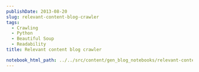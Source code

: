 ```yaml
---
publishDate: 2013-08-20
slug: relevant-content-blog-crawler
tags:
  - Crawling
  - Python
  - Beautiful Soup
  - Readability
title: Relevant content blog crawler

notebook_html_path: ../../src/content/gen_blog_notebooks/relevant-content-blog-crawler.html
---
```

